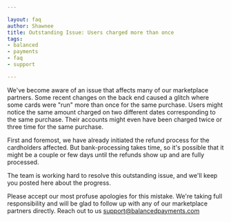 ```yaml
---

layout: faq
author: Shawnee
title: Outstanding Issue: Users charged more than once
tags:
- balanced
- payments
- faq
- support

---
```


We've become aware of an issue that affects many of our marketplace partners.   Some recent changes on the back end caused a glitch where some cards were "run" more than once for the same purchase.  Users might notice the same amount charged on two different dates corresponding to the same purchase.  Their accounts might even have been charged twice or three time for the same purchase.

First and foremost, we have already initiated the refund process for the cardholders affected.   But bank-processing takes time, so it's possible that it might be a couple or few days until the refunds show up and are fully processed.

The team is working hard to resolve this outstanding issue, and we'll keep you posted here about the progress.

Please accept our most profuse apologies for this mistake.  We're taking full responsibility and will be glad to follow up with any of our marketplace partners directly.   Reach out to us [support@balancedpayments.com](support@balancedpayments.com)

